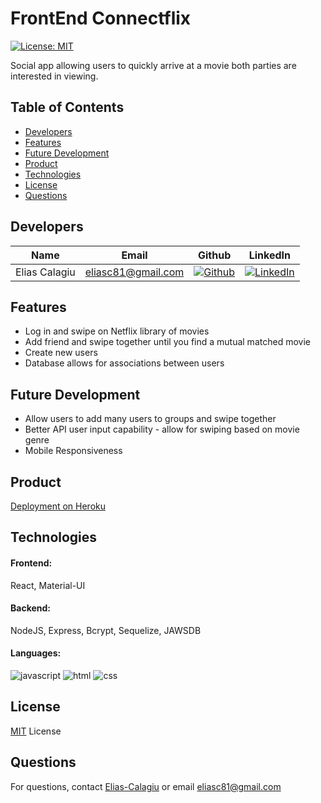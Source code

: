 # FrontEnd Connectflix
[![License: MIT](https://img.shields.io/badge/License-MIT-yellow.svg)](https://choosealicense.com/licenses/mit/)

Social app allowing users to quickly arrive at a movie both parties are interested in viewing. 

## Table of Contents
* [Developers](#developers)
* [Features](#features)
* [Future Development](#'future-development')
* [Product](#product)
* [Technologies](#technologies)
* [License](#license)
* [Questions](#questions)

## Developers
| Name | Email  | Github  | LinkedIn |
| :--: | :----: | :-----: | :------: |
| Elias Calagiu | eliasc81@gmail.com | [![Github](https://i.imgur.com/1c0aVK2.png)](https://github.com/Elias-Calagiu) | [![LinkedIn](https://i.imgur.com/mtOoqnh.png)](https://www.linkedin.com/in/elias-calagiu-18407518a/) |

## Features
* Log in and swipe on Netflix library of movies
* Add friend and swipe together until you find a mutual matched movie
* Create new users
* Database allows for associations between users 

## Future Development
* Allow users to add many users to groups and swipe together
* Better API user input capability - allow for swiping based on movie genre
* Mobile Responsiveness

## Product
[Deployment on Heroku](https://uw-meets.herokuapp.com/)

<!-- 1. Login Screen
![Screenshot](https://i.imgur.com/tcIoVIe.png)

2. Movie Swipe
![Screenshot](https://i.imgur.com/CbgzOT2.png)

3. Event Creation
![Screenshot](https://i.imgur.com/4Ede66M.png)

4. Connections
![Screenshot](https://i.imgur.com/Y0wZJvK.png)

5. A.I. Chat
![Screenshot](https://i.imgur.com/0Ssk7qL.png)

6. User Settings
![Screenshot](https://i.imgur.com/lZZPkrn.png) -->

## Technologies
#### Frontend: 
React, Material-UI
#### Backend: 
NodeJS, Express, Bcrypt, Sequelize, JAWSDB
#### Languages:
![javascript](https://img.shields.io/badge/javascript-97.4%25-yellow)
![html](https://img.shields.io/badge/handlebars-1.7%25-blue)
![css](https://img.shields.io/badge/css-0.9%25-red)

## License
[MIT](./LICENSE) License

## Questions
For questions, contact [Elias-Calagiu](https://github.com/Elias-Calagiu) or email eliasc81@gmail.com

